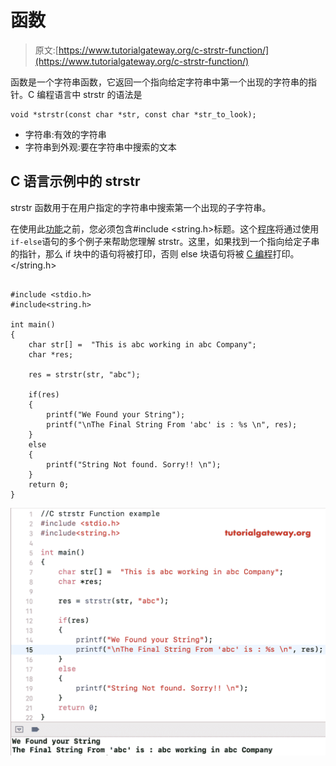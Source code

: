 # 函数

> 原文:[https://www.tutorialgateway.org/c-strstr-function/](https://www.tutorialgateway.org/c-strstr-function/)

函数是一个字符串函数，它返回一个指向给定字符串中第一个出现的字符串的指针。C 编程语言中 strstr 的语法是

```
void *strstr(const char *str, const char *str_to_look);
```

*   字符串:有效的字符串
*   字符串到外观:要在字符串中搜索的文本

## C 语言示例中的 strstr

strstr 函数用于在用户指定的字符串中搜索第一个出现的子字符串。

在使用此[功能](https://www.tutorialgateway.org/c-string/)之前，您必须包含#include <string.h>标题。这个[程序](https://www.tutorialgateway.org/c-programming-examples/)将通过使用`if-else`语句的多个例子来帮助您理解 strstr。这里，如果找到一个指向给定子串的指针，那么 if 块中的语句将被打印，否则 else 块语句将被 [C 编程](https://www.tutorialgateway.org/c-programming/)打印。</string.h>

```

#include <stdio.h> 
#include<string.h>

int main()
{
    char str[] =  "This is abc working in abc Company";
    char *res;

    res = strstr(str, "abc");

    if(res)
    {
        printf("We Found your String");
        printf("\nThe Final String From 'abc' is : %s \n", res);
    }
    else
    {
        printf("String Not found. Sorry!! \n");
    }
    return 0;
}
```

![C strstr function example](img/68ea779c0ecf985b94b3484313e2d078.png)